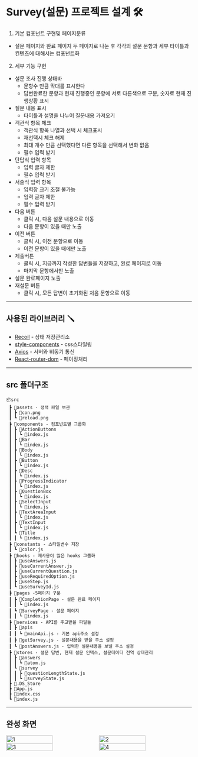 # Survey(설문) 프로젝트 설계 🛠

1. 기본 컴포넌트 구현및 페이지분류

- 설문 페이지와 완료 페이지 두 페이지로 나눈 후 각각의 설문 문항과 세부 타이틀과 컨텐츠에 대해서는 컴포넌트화

2. 세부 기능 구현

- 설문 조사 진행 상태바
  - 문항수 만큼 막대를 표시한다
  - 답변완료한 문항과 현재 진행중인 문항에 서로 다른색으로 구분, 숫자로 현재 진행상황 표시
- 질문 내용 표시
  - 타이틀과 설명을 나누어 질문내용 가져오기
- 객관식 항목 체크
  - 객관식 항목 나열과 선택 시 체크표시
  - 재선택시 체크 해제
  - 최대 개수 만큼 선택했다면 다른 항목을 선택해서 변화 없음
  - 필수 입력 받기
- 단답식 입력 항목
  - 입력 글자 제한
  - 필수 입력 받기
- 서술식 입력 항목
  - 입력창 크기 조절 불가능
  - 입력 글자 제한
  - 필수 입력 받기
- 다음 버튼
  - 클릭 시, 다음 설문 내용으로 이동
  - 다음 문항이 있을 때만 노출
- 이전 버튼
  - 클릭 시, 이전 문항으로 이동
  - 이전 문항이 있을 때에만 노출
- 제출버튼
  - 클릭 시, 지금까지 작성한 답변들을 저장하고, 완료 페이지로 이동
  - 마지막 문항에서만 노출
- 설문 완료페이지 노출
- 재설문 버튼
  - 클릭 시, 모든 답변이 초기화된 처음 문항으로 이동

---

## 사용된 라이브러리 🪛

- [Recoil](https://recoiljs.org/ko/docs/introduction/getting-started) - 상태 저장관리소
- [style-components](https://styled-components.com/) - css스타일링
- [Axios](https://axios-http.com/kr/docs/intro) - 서버와 비동기 통신
- [React-router-dom](https://reactrouter.com/docs/en/v6/getting-started/tutorial) - 페이징처리

---

## src 폴더구조

```
📦src
 ┣ 📂assets - 정적 파일 보관
 ┃ ┣ 📜con.png
 ┃ ┗ 📜reload.png
 ┣ 📂components - 컴포넌트별 그룹화
 ┃ ┣ 📂ActionButtons
 ┃ ┃ ┗ 📜index.js
 ┃ ┣ 📂Bar
 ┃ ┃ ┗ 📜index.js
 ┃ ┣ 📂Body
 ┃ ┃ ┗ 📜index.js
 ┃ ┣ 📂Button
 ┃ ┃ ┗ 📜index.js
 ┃ ┣ 📂Desc
 ┃ ┃ ┗ 📜index.js
 ┃ ┣ 📂ProgressIndicator
 ┃ ┃ ┗ 📜index.js
 ┃ ┣ 📂QuestionBox
 ┃ ┃ ┗ 📜index.js
 ┃ ┣ 📂SelectInput
 ┃ ┃ ┗ 📜index.js
 ┃ ┣ 📂TextAreaInput
 ┃ ┃ ┗ 📜index.js
 ┃ ┣ 📂TextInput
 ┃ ┃ ┗ 📜index.js
 ┃ ┗ 📂Title
 ┃ ┃ ┗ 📜index.js
 ┣ 📂constants - 스타일변수 저장
 ┃ ┗ 📜color.js
 ┣ 📂hooks - 재사용이 많은 hooks 그룹화
 ┃ ┣ 📜useAnswers.js
 ┃ ┣ 📜useCurrentAnswer.js
 ┃ ┣ 📜useCurrentQuestion.js
 ┃ ┣ 📜useRequiredOption.js
 ┃ ┣ 📜useStep.js
 ┃ ┗ 📜useSurveyId.js
 ┣ 📂pages -5페이지 구분
 ┃ ┣ 📂CompletionPage - 설문 완료 페이지
 ┃ ┃ ┗ 📜index.js
 ┃ ┗ 📂SurveyPage - 설문 페이지
 ┃ ┃ ┗ 📜index.js
 ┣ 📂services - API를 주고받을 파일들
 ┃ ┣ 📂apis
 ┃ ┃ ┗ 📜mainApi.js - 기본 api주소 설정
 ┃ ┣ 📜getSurvey.js - 설문내용을 받을 주소 설정
 ┃ ┗ 📜postAnswers.js - 입력한 설문내용을 보낼 주소 설정
 ┣ 📂stores - 설문 답변, 현재 설문 인덱스, 설문데이터 전역 상태관리
 ┃ ┣ 📂answers
 ┃ ┃ ┗ 📜atom.js
 ┃ ┗ 📂survey
 ┃ ┃ ┣ 📜questionLengthState.js
 ┃ ┃ ┗ 📜surveyState.js
 ┣ 📜.DS_Store
 ┣ 📜App.js
 ┣ 📜index.css
 ┗ 📜index.js
```

---

## 완성 화면

<div style="display: flex; flex-wrap: wrap;">
  <img width="50%" alt="1" src="https://user-images.githubusercontent.com/76725512/181682219-9f6e4f03-5922-42f6-be02-1b1d5c638127.png">
  <img width="50%" alt="2" src="https://user-images.githubusercontent.com/76725512/181682224-5042b15e-4569-4bde-ba29-ab67e0eedfbf.png">
  <img width="50%" alt="3" src="https://user-images.githubusercontent.com/76725512/181682229-a68ee437-874e-4df9-a8e2-6426e3fbd6ae.png">
  <img width="50%" alt="4" src="https://user-images.githubusercontent.com/76725512/181682231-cee66ebd-a529-41ca-9c21-a8eb8df89f3c.png">
</div>
